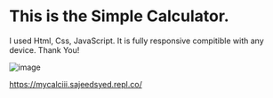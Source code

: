 # This is the Simple Calculator.
I used Html, Css, JavaScript.
It is fully responsive compitible with any device. Thank You!

![image](https://user-images.githubusercontent.com/123931227/227195031-18714d04-efc4-450e-a806-e5dd8f803ba2.png)

https://mycalciii.sajeedsyed.repl.co/
